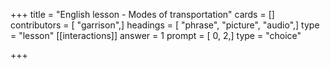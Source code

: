 +++
title = "English lesson - Modes of transportation"
cards = []
contributors = [ "garrison",]
headings = [ "phrase", "picture", "audio",]
type = "lesson"
[[interactions]]
answer = 1
prompt = [ 0, 2,]
type = "choice"

+++
